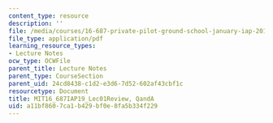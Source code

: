 ```yaml
---
content_type: resource
description: ''
file: /media/courses/16-687-private-pilot-ground-school-january-iap-2019/a11bf8607ca1b429bf0e8fa5b334f229_MIT16_687IAP19_Lec01Review.pdf
file_type: application/pdf
learning_resource_types:
- Lecture Notes
ocw_type: OCWFile
parent_title: Lecture Notes
parent_type: CourseSection
parent_uid: 24cd8438-c1d2-e3d6-7d52-602af43cbf1c
resourcetype: Document
title: MIT16_687IAP19_Lec01Review, QandA
uid: a11bf860-7ca1-b429-bf0e-8fa5b334f229
---
```

